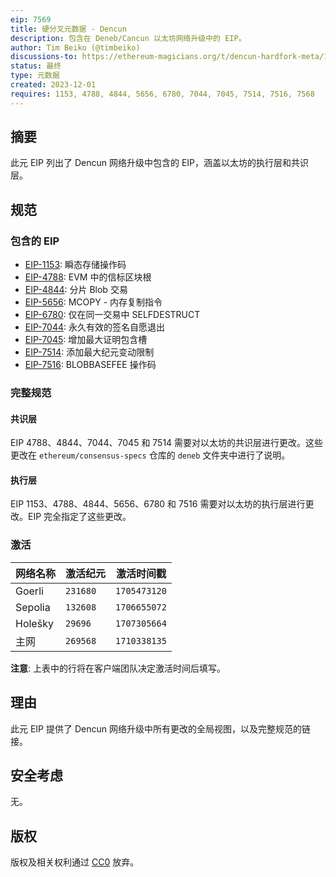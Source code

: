 ```yaml
---
eip: 7569
title: 硬分叉元数据 - Dencun
description: 包含在 Deneb/Cancun 以太坊网络升级中的 EIP。
author: Tim Beiko (@timbeiko)
discussions-to: https://ethereum-magicians.org/t/dencun-hardfork-meta/16924
status: 最终
type: 元数据
created: 2023-12-01
requires: 1153, 4788, 4844, 5656, 6780, 7044, 7045, 7514, 7516, 7568
---
```


## 摘要

此元 EIP 列出了 Dencun 网络升级中包含的 EIP，涵盖以太坊的执行层和共识层。

## 规范

### 包含的 EIP

* [EIP-1153](./eip-1153.md): 瞬态存储操作码
* [EIP-4788](./eip-4788.md): EVM 中的信标区块根
* [EIP-4844](./eip-4844.md): 分片 Blob 交易
* [EIP-5656](./eip-5656.md): MCOPY - 内存复制指令
* [EIP-6780](./eip-6780.md): 仅在同一交易中 SELFDESTRUCT
* [EIP-7044](./eip-7044.md): 永久有效的签名自愿退出
* [EIP-7045](./eip-7045.md): 增加最大证明包含槽
* [EIP-7514](./eip-7514.md): 添加最大纪元变动限制
* [EIP-7516](./eip-7516.md): BLOBBASEFEE 操作码

### 完整规范

#### 共识层

EIP 4788、4844、7044、7045 和 7514 需要对以太坊的共识层进行更改。这些更改在 `ethereum/consensus-specs` 仓库的 `deneb` 文件夹中进行了说明。

#### 执行层

EIP 1153、4788、4844、5656、6780 和 7516 需要对以太坊的执行层进行更改。EIP 完全指定了这些更改。

### 激活

| 网络名称         | 激活纪元       | 激活时间戳         |
|------------------|------------------|----------------------|
| Goerli           |    `231680`      |    `1705473120`      |
| Sepolia          |    `132608`      |    `1706655072`      |
| Holešky          |    `29696`       |    `1707305664`      |
| 主网             |    `269568`      |    `1710338135`      |

**注意**: 上表中的行将在客户端团队决定激活时间后填写。

## 理由

此元 EIP 提供了 Dencun 网络升级中所有更改的全局视图，以及完整规范的链接。

## 安全考虑

无。

## 版权

版权及相关权利通过 [CC0](../LICENSE.md) 放弃。